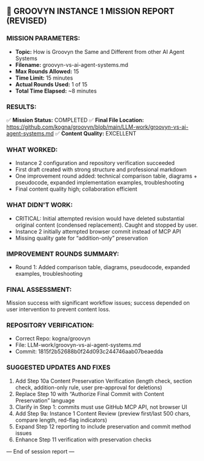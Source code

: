 ## 🎯 GROOVYN INSTANCE 1 MISSION REPORT (REVISED)

### MISSION PARAMETERS:
- **Topic:** How is Groovyn the Same and Different from other AI Agent Systems
- **Filename:** groovyn-vs-ai-agent-systems.md  
- **Max Rounds Allowed:** 15
- **Time Limit:** 15 minutes
- **Actual Rounds Used:** 1 of 15
- **Total Time Elapsed:** ~8 minutes

### RESULTS:
✅ **Mission Status:** COMPLETED
✅ **Final File Location:** https://github.com/kogna/groovyn/blob/main/LLM-work/groovyn-vs-ai-agent-systems.md
✅ **Content Quality:** EXCELLENT

### WHAT WORKED:
- Instance 2 configuration and repository verification succeeded
- First draft created with strong structure and professional markdown
- One improvement round added: technical comparison table, diagrams + pseudocode, expanded implementation examples, troubleshooting
- Final content quality high; collaboration efficient

### WHAT DIDN'T WORK:
- CRITICAL: Initial attempted revision would have deleted substantial original content (condensed replacement). Caught and stopped by user.
- Instance 2 initially attempted browser commit instead of MCP API
- Missing quality gate for “addition-only” preservation

### IMPROVEMENT ROUNDS SUMMARY:
- Round 1: Added comparison table, diagrams, pseudocode, expanded examples, troubleshooting

### FINAL ASSESSMENT:
Mission success with significant workflow issues; success depended on user intervention to prevent content loss.

### REPOSITORY VERIFICATION:
- Correct Repo: kogna/groovyn
- File: LLM-work/groovyn-vs-ai-agent-systems.md
- Commit: 1815f2b52688b0f24d093c244746aab07beaedda

### SUGGESTED UPDATES AND FIXES
1) Add Step 10a Content Preservation Verification (length check, section check, addition-only rule, user pre-approval for deletions)
2) Replace Step 10 with “Authorize Final Commit with Content Preservation” language
3) Clarify in Step 1: commits must use GitHub MCP API, not browser UI
4) Add Step 9a: Instance 1 Content Review (preview first/last 500 chars, compare length, red-flag indicators)
5) Expand Step 12 reporting to include preservation and commit method issues
6) Enhance Step 11 verification with preservation checks

— End of session report —
